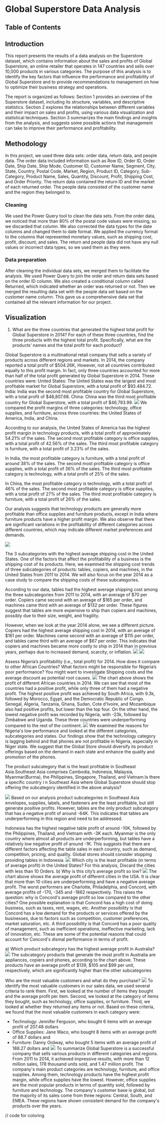 # Global Superstore Data Analysis
## Table of Contents



## Introduction
This report presents the results of a data analysis on the Superstore dataset, which contains information about the sales and profits of Global Superstore, an online retailer that operates in 147 countries and sells over 10,000 products in various categories. The purpose of this analysis is to identify the key factors that influence the performance and profitability of Global Superstore and to provide recommendations to management on how to optimize their business strategy and operations.

The report is organized as follows: Section 1 provides an overview of the Superstore dataset, including its structure, variables, and descriptive statistics. Section 2 explores the relationships between different variables and their impact on sales and profits, using various data visualization and statistical techniques. Section 3 summarizes the main findings and insights from the analysis, and suggests some possible actions that management can take to improve their performance and profitability.

## Methodology

In this project, we used three data sets: order data, return data, and people data. The order data included information such as Row ID, Order ID, Order Date, Ship Date, Ship Mode, Customer ID, Customer Name, Segment, City, State, Country, Postal Code, Market, Region, Product ID, Category, Sub-Category, Product Name, Sales, Quantity, Discount, Profit, Shipping Cost, and Order Priority. The return data contained the return ID and the market of each returned order. The people data consisted of the customer name and the region they belonged to.

### Cleaning

We used the Power Query tool to clean the data sets. From the order data, we noticed that more than 80% of the postal code values were missing, so we discarded that column. We also corrected the data types for the date columns and changed them to date format. We applied the currency format to the columns that represented monetary values, such as shipping cost, profit, discount, and sales. The return and people data did not have any null values or incorrect data types, so we used them as they were.

### Data preparation

After cleaning the individual data sets, we merged them to facilitate the analysis. We used Power Query to join the order and return data sets based on the order ID column. We also created a conditional column called Returned, which indicated whether an order was returned or not. Then we merged the resulting data set with the people data set based on the customer name column. This gave us a comprehensive data set that contained all the relevant information for our project.

## Visualization
1.	What are the three countries that generated the highest total profit for Global Superstore in 2014? For each of these three countries, find the three products with the highest total profit. Specifically, what are the products’ names and the total profit for each product?
   
Global Superstore is a multinational retail company that sells a variety of products across different regions and markets. In 2014, the company reported a total profit of $504.26K, However, not all countries contributed equally to this profit margin. In fact, only three countries accounted for more than half of the total profit generated by Global Superstore in 2014. These countries were:
United States: The United States was the largest and most profitable market for Global Superstore, with a total profit of $93.484.72.
India: India was the second most profitable country for Global Superstore, with a total profit of $48,807.68. 
China: China was the third most profitable country for Global Superstore, with a total profit of $46,793.99.
![](Most_profitable_countries.png)
We compared the profit margins of three categories: technology, office supplies, and furniture, across three countries: the United States of America, India, and China.

According to our analysis, the United States of America has the highest profit margin in technology products, with a total profit of approximately 54.21% of the sales. The second most profitable category is office supplies, with a total profit of 42.56% of the sales. The third most profitable category is furniture, with a total profit of 3.23% of the sales.

In India, the most profitable category is furniture, with a total profit of around 38% of the sales. The second most profitable category is office supplies, with a total profit of 36% of the sales. The third most profitable category is technology, with a total profit of 25% of the sales.

In China, the most profitable category is technology, with a total profit of 46% of the sales. The second most profitable category is office supplies, with a total profit of 27% of the sales. The third most profitable category is furniture, with a total profit of 26% of the sales.

Our analysis suggests that technology products are generally more profitable than office supplies and furniture products, except in India where furniture products have a higher profit margin. We also observe that there are significant variations in the profitability of different categories across different countries, which may indicate different market preferences and demands.

![](profit_by_catagory_for_USA_India_and_China.png)

The 3 subcategories with the highest average shipping cost in the United States. 
One of the factors that affect the profitability of a business is the shipping cost of its products. Here, we examined the shipping cost trends of three subcategories of products: tables, copiers, and machines, in the United States from 2011 to 2014. We will also focus on the year 2014 as a case study to compare the shipping costs of these subcategories.

According to our data, tables had the highest average shipping cost among the three subcategories from 2011 to 2014, with an average of $70 per order. Copiers came second with an average of $165 per order, and machines came third with an average of $132 per order. These figures suggest that tables are more expensive to ship than copiers and machines, possibly due to their size, weight, and fragility.

However, when we look at the year 2014 alone, we see a different picture. Copiers had the highest average shipping cost in 2014, with an average of $161 per order. Machines came second with an average of $115 per order, and tables came third with an average of $67 per order. This indicates that copiers and machines became more costly to ship in 2014 than in previous years, perhaps due to increased demand, scarcity, or inflation.
![](subcatoagories_with_highest_average_shipping_cost_in_the_USA(2011-2014).png) ![](only2014.png)

Assess Nigeria’s profitability (i.e., total profit) for 2014. How does it compare to other African
Countries? What factors might be responsible for Nigeria’s poor performance? You might want to investigate
Shipping costs and the average discount as potential root causes.
![](profitbyafricancountries.png)
The chart above shows the profit of different African countries in 2014. We can see that most of the countries had a positive profit, while only three of them had a negative profit. The highest positive profit was achieved by South Africa, with 9.3k, followed by Morocco, Egypt, and the Democratic Republic of Congo. Senegal, Algeria, Tanzania, Ghana, Sudan, Cote d'Ivoire, and Mozambique also had positive profits, but lower than the top four. On the other hand, the lowest negative profit was recorded by Nigeria, with -23k, followed by Zimbabwe and Uganda. These three countries were underperforming compared to the rest of the continent.
![](Nigerea'sprofitwithcatagory.png)
We examined the reasons for Nigeria's low performance and looked at the different categories, subcategories and states. Our findings show that the technology category is lagging behind and that phones are not profitable in Nigeria, especially in Niger state. We suggest that the Global Store should diversify its product offerings based on the demand in each state and enhance the quality and promotion of the phones.


The product subcategory that is the least profitable in Southeast Asia.Southeast Asia comprises Cambodia, Indonesia, Malaysia, Myanmar(Burma), the Philippines, Singapore, Thailand, and Vietnam.Is there a specific country i n Southeast Asia where Global Superstore should stop offering the subcategory identified in the above analysis?

![](southeastasiaprofitbycatagory.png)
Based on our analysis product subcategories in Southeast Asia envelopes, supplies, labels, and fasteners are the least profitable, but still generate positive profits. However, tables are the only product subcategory that has a negative profit of around -64K. This indicates that tables are underperforming in this region and need to be addressed.

Indonesia has the highest negative table profit of around -10K, followed by the Philippines, Thailand, and Vietnam with -3K each. Myanmar is the only country where almost all products are underperforming, but tables have a relatively low negative profit of around -1K. This suggests that there are different factors affecting the table sales in each country, such as demand, competition, pricing, and quality. Global stores should consider stopping providing tables in Indonesia.
![](indonessiaperformance.png)
Which city is the least profitable (in terms of average profit) in the United States? For this analysis,
Discard the cities with less than 10 Orders. b) Why is this city’s average profit so low?
![](USAcitiesperformance.png)
The chart above shows the average profit of different cities in the USA. It is clear that more than 10 cities are underperforming and have a negative average profit. The worst performers are Charlotte, Philadelphia, and Concord, with average profits of -170, -345 and -1862 respectively. This raises the question: why is Concord's average profit so low compared to the other cities? One possible explanation is that Concord has a high cost of doing business, such as taxes, rent, wages, etc. Another possibility is that Concord has a low demand for the products or services offered by the businesses, due to factors such as competition, customer preferences, market saturation, etc. A third possibility is that Concord has a poor quality of management, such as inefficient operations, ineffective marketing, lack of innovation, etc. These are some of the potential reasons that could account for Concord's dismal performance in terms of profit.

a)	Which product subcategory has the highest average profit in Australia?
![](AverageprofitinAustralia.png)
The subcategory products that generate the most profit in Australia are appliances, copiers and phones, according to the chart above. These products have an average profit of $139, $105 and $99 per unit, respectively, which are significantly higher than the other subcategories

Who are the most valuable customers and what do they purchase?
![](valuablecustomers.png)
To identify the most valuable customers in our sales data, we used several criteria to rank them. First, we looked at the number of items they bought and the average profit per item. Second, we looked at the category of items they bought, such as technology, office supplies, or furniture. Third, we looked at whether they returned any items or not. Based on these criteria, we found that the most valuable customers in each category were:

- Technology: Jennifer Ferguson, who bought 6 items with an average profit of 207.48 dollars 
- Office Supplies: Jane Waco, who bought 8 items with an average profit of 88.7 dollars and 
- Furniture: Danny Ordway, who bought 5 items with an average profit of 188.27 dollars and 
![](finaldashboard.png)
To summarize Global Superstore is a successful company that sells various products in different categories and regions. From 2011 to 2014, it achieved impressive results, with more than 12 million sales, 178 thousand units sold, and 1.47 million profit. The company's main product categories are technology, furniture, and office supplies. Among them, technology products have the highest profit margin, while office supplies have the lowest. However, office supplies are the most popular products in terms of quantity sold, followed by furniture and technology. The company's customer base is global, but the majority of its sales come from three regions: Central, South, and EMEA. These regions have shown consistent demand for the company's products over the years.

// code for coloring





